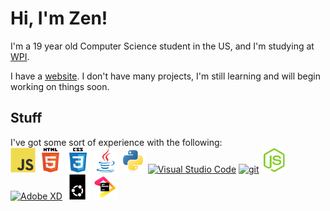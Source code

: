 # Hi, I'm Zen!

I'm a 19 year old Computer Science student in the US, and I'm studying at [WPI](https://wpi.edu/).

I have a [website](https://zen.gay/).
I don't have many projects, I'm still learning and will begin working on things soon.

## Stuff

<!-- Stolen (with love) from https://github.com/Banakin/Banakin -->
<!-- Languages -->
[javascript]: https://en.wikipedia.org/wiki/JavaScript
[html]: https://en.wikipedia.org/wiki/HTML
[css]: https://en.wikipedia.org/wiki/CSS
[java]: https://www.java.com/
[python]: https://www.python.org/

<!-- Tools -->
[vscode]: https://code.visualstudio.com/
[git]: https://git-scm.com/
[nodejs]: https://nodejs.org/
[adobexd]: https://www.adobe.com/products/xd.html
[ubuntu]: https://ubuntu.com/
[jetbrains]: https://www.jetbrains.com/

I've got some sort of experience with the following:
<br />
[<img src="https://raw.githubusercontent.com/devicons/devicon/master/icons/javascript/javascript-original.svg" alt="javascript" width="40" height="40"/>][javascript]
[<img src="https://raw.githubusercontent.com/devicons/devicon/master/icons/html5/html5-original-wordmark.svg" alt="html5" width="40" height="40"/>][html]
[<img src="https://raw.githubusercontent.com/devicons/devicon/master/icons/css3/css3-original-wordmark.svg" alt="css3" width="40" height="40"/>][css]
[<img src="https://raw.githubusercontent.com/devicons/devicon/master/icons/java/java-original.svg" alt="java" width="40" height="40"/>][java]
[<img src="https://raw.githubusercontent.com/devicons/devicon/master/icons/python/python-original.svg" alt="python" width="40" height="40"/>][python]
[<img src="https://upload.wikimedia.org/wikipedia/commons/thumb/9/9a/Visual_Studio_Code_1.35_icon.svg/1024px-Visual_Studio_Code_1.35_icon.svg.png" alt="Visual Studio Code" width="40" height="40"/>][vscode]
[<img src="https://www.vectorlogo.zone/logos/git-scm/git-scm-icon.svg" alt="git" width="40" height="40"/>][git]
[<img src="https://raw.githubusercontent.com/devicons/devicon/master/icons/nodejs/nodejs-original.svg" alt="nodejs" width="40" height="40"/>][nodejs]
[<img src="https://upload.wikimedia.org/wikipedia/commons/thumb/c/c2/Adobe_XD_CC_icon.svg/1200px-Adobe_XD_CC_icon.svg.png" alt="Adobe XD" width="40" height="40"/>][adobexd]
[<img src="https://raw.githubusercontent.com/devicons/devicon/master/icons/ubuntu/ubuntu-plain.svg" alt="ubuntu" width="40" height="40"/>][ubuntu]
[<img src="https://raw.githubusercontent.com/devicons/devicon/master/icons/jetbrains/jetbrains-original.svg" alt="jetbrains" width="40" height="40"/>][jetbrains]

<!-- ## Stats

[![Anurag's github stats](https://github-readme-stats.vercel.app/api?username=zenisbestwolf)](https://github.com/anuraghazra/github-readme-stats) -->
